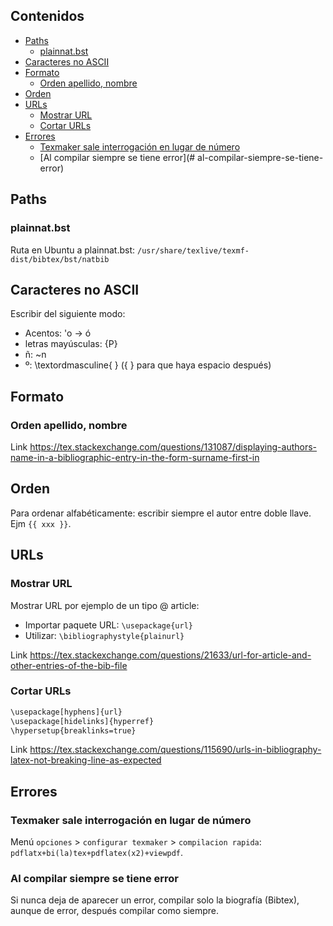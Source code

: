 ## Contenidos

- [Paths](#paths)
  - [plainnat.bst](#plainnatbst)
- [Caracteres no ASCII](#caracteres-no-ascii)
- [Formato](#formato)
  - [Orden apellido, nombre](#Orden-apellido-nombre)
- [Orden](#orden)
- [URLs](#urls)
  - [Mostrar URL](#mostrar-URL)
  - [Cortar URLs](#cortar-URLs)
- [Errores](#Errores)
  - [Texmaker sale interrogación en lugar de número](#texmaker-sale-interrogación-en-lugar-de-número)
  - [Al compilar siempre se tiene error](#
al-compilar-siempre-se-tiene-error)

## Paths

### plainnat.bst

Ruta en Ubuntu a plainnat.bst: `/usr/share/texlive/texmf-dist/bibtex/bst/natbib`

## Caracteres no ASCII

Escribir del siguiente modo:
- Acentos: \'o -> ó
- letras mayúsculas: {P}
- ñ: \~n
- º: \textordmasculine{ } ({ } para que haya espacio después)

## Formato

### Orden apellido, nombre

Link <https://tex.stackexchange.com/questions/131087/displaying-authors-name-in-a-bibliographic-entry-in-the-form-surname-first-in>

## Orden

Para ordenar alfabéticamente: escribir siempre el autor entre doble llave. Ejm `{{ xxx }}`.

## URLs

### Mostrar URL

Mostrar URL por ejemplo de un tipo @ article: 

- Importar paquete URL: `\usepackage{url}`
- Utilizar: `\bibliographystyle{plainurl}`

Link <https://tex.stackexchange.com/questions/21633/url-for-article-and-other-entries-of-the-bib-file>

### Cortar URLs

```bash
\usepackage[hyphens]{url}
\usepackage[hidelinks]{hyperref}
\hypersetup{breaklinks=true}
```

Link <https://tex.stackexchange.com/questions/115690/urls-in-bibliography-latex-not-breaking-line-as-expected>

## Errores

### Texmaker sale interrogación en lugar de número

Menú `opciones` > `configurar texmaker` > `compilacion rapida`: `pdflatx+bi(la)tex+pdflatex(x2)+viewpdf`.

### Al compilar siempre se tiene error

Si nunca deja de aparecer un error, compilar solo la biografía (Bibtex), aunque de error, después compilar como siempre.